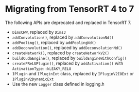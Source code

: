 # Migrating from TensorRT 4 to 7

The following APIs are deprecated and replaced in TensorRT 7.

- `DimsCHW`, replaced by `Dims3`
- `addConvolution()`, replaced by `addConvolutionNd()`
- `addPooling()`, replaced by `addPoolingNd()`
- `addDeconvolution()`, replaced by `addDeconvolutionNd()`
- `createNetwork()`, replaced by `createNetworkV2()`
- `buildCudaEngine()`, replaced by `buildEngineWithConfig()`
- `createPReLUPlugin()`, replaced by `addActivation()` with `ActivationType::kLEAKY_RELU`
- `IPlugin` and `IPluginExt` class, replaced by `IPluginV2IOExt` or `IPluginV2DynamicExt`
- Use the new `Logger` class defined in logging.h
